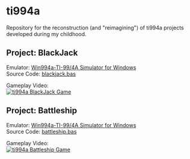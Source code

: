 # ti994a

Repository for the reconstruction (and "reimagining") of ti994a projects developed during my childhood.

## Project: BlackJack

Emulator: [Win994a-TI-99/4A Simulator for Windows](https://www.99er.net/win994a.shtml)  
Source Code: [blackjack.bas](blackjack.bas)  

Gameplay Video:  
[![ti994a BlackJack Game](https://img.youtube.com/vi/NXRHZJ8q77w/0.jpg)](https://www.youtube.com/watch?v=NXRHZJ8q77w)

## Project: Battleship

Emulator: [Win994a-TI-99/4A Simulator for Windows](https://www.99er.net/win994a.shtml)  
Source Code: [battleship.bas](battleship.bas)  

Gameplay Video:  
[![ti994a Battleship Game](https://img.youtube.com/vi/pnJ6ugJYJeI/0.jpg)](https://www.youtube.com/watch?v=pnJ6ugJYJeI)
